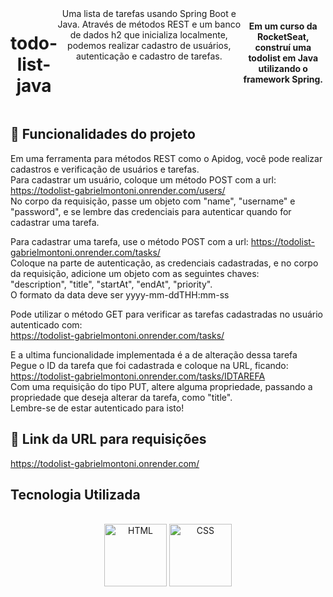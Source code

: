 
<div style="display: flex;" align="center"><br>
<h1>todo-list-java</h1>
Uma lista de tarefas usando Spring Boot e Java. Através de métodos REST e um banco de dados h2 que inicializa localmente, podemos realizar cadastro de usuários, autenticação e cadastro de tarefas.
  <br>
<h4>Em um curso da RocketSeat, construí uma todolist em Java utilizando o framework Spring.</h4>
</div>



##  :hammer: Funcionalidades do projeto
Em uma ferramenta para métodos REST como o Apidog, você pode realizar cadastros e verificação de usuários e tarefas. <br>
Para cadastrar um usuário, coloque um método POST com a url: https://todolist-gabrielmontoni.onrender.com/users/ <br>
No corpo da requisição, passe um objeto com "name", "username" e "password", e se lembre das credenciais para autenticar quando for cadastrar uma tarefa.<br>

Para cadastrar uma tarefa, use o método POST com a url: https://todolist-gabrielmontoni.onrender.com/tasks/ <br>
Coloque na parte de autenticação, as credenciais cadastradas, e no corpo da requisição, adicione um objeto com as seguintes chaves:<br>
"description", "title", "startAt", "endAt", "priority". <br>
O formato da data deve ser yyyy-mm-ddTHH:mm-ss <br>

Pode utilizar o método GET para verificar as tarefas cadastradas no usuário autenticado com: <br>
https://todolist-gabrielmontoni.onrender.com/tasks/ <br>

E a ultima funcionalidade implementada é a de alteração dessa tarefa <br>
Pegue o ID da tarefa que foi cadastrada e coloque na URL, ficando: <br>
https://todolist-gabrielmontoni.onrender.com/tasks/IDTAREFA <br>
Com uma requisição do tipo PUT, altere alguma propriedade, passando a propriedade que deseja alterar da tarefa, como "title". <br>
Lembre-se de estar autenticado para isto! <br>

## :file_folder: Link da URL para requisições
https://todolist-gabrielmontoni.onrender.com/


## Tecnologia Utilizada
<div style="display: inline_block" align="center"><br>
  <center><img align="center" alt="HTML" height="100" width="100" src="https://logospng.org/download/java/logo-java-4096.png">
  <img align="center" alt="CSS" height="100" width="100" src="https://github.com/GabrielFMontoni/todo-list-java/assets/121250213/d588bdd6-67de-409e-b497-72fc17a2ec5d">
  </center>

</div>
